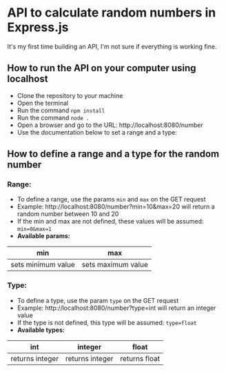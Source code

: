 # API to calculate random numbers in Express.js

It's my first time building an API, I'm not sure if everything is working fine.

## How to run the API on your computer using localhost

 - Clone the repository to your machine
 - Open the terminal
 - Run the command `npm install`
 - Run the command `node .`
 - Open a browser and go to the URL:  http://localhost:8080/number
 - Use the documentation below to set a range and a type:

 
## How to define a range and a type for the random number

 ### Range:
 
 - To define a range, use the params `min` and `max` on the GET request
 - Example: http://localhost:8080/number?min=10&max=20 will return a random number between 10 and 20
 - If the min and max are not defined, these values will be assumed: `min=0&max=1`
 - **Available params:**
 
 | min | max|
|-----------------|-----------------|
| sets minimum value | sets maximum value|
 
 
### Type:

 - To define a type, use the param `type` on the GET request
 - Example: http://localhost:8080/number?type=int will return an integer value
 - If the type is not defined, this type will be assumed: `type=float`
 - **Available types:**
 
| int             | integer         | float         |
|-----------------|-----------------|---------------|
| returns integer | returns integer | returns float |


